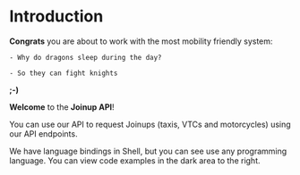 # Introduction

**Congrats** you are about to work with the most mobility friendly system:

    - Why do dragons sleep during the day?

    - So they can fight knights

**;-)**

**Welcome** to the **Joinup API**!

You can use our API to request Joinups (taxis, VTCs and motorcycles) using our API endpoints.

We have language bindings in Shell, but you can see use any programming language. You can view code examples in the dark area to the right.